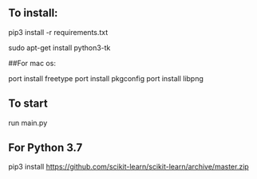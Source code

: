## To install:

pip3 install -r requirements.txt

sudo apt-get install python3-tk

##For mac os:

port install freetype
port install pkgconfig
port install libpng


##  To start
run main.py


## For Python 3.7
pip3 install https://github.com/scikit-learn/scikit-learn/archive/master.zip